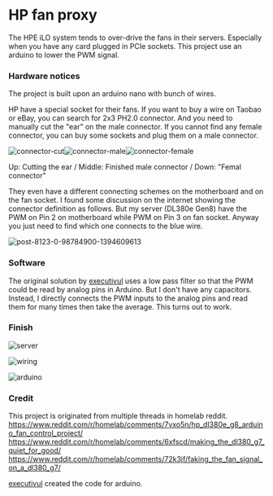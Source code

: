 # HP fan proxy
The HPE iLO system tends to over-drive the fans in their servers. Especially when you have any card plugged in PCIe sockets. This project use an arduino to lower the PWM signal.

### Hardware notices
The project is built upon an arduino nano with bunch of wires.

HP have a special socket for their fans. If you want to buy a wire on Taobao or eBay, you can search for 2x3 PH2.0 connector. And you need to manually cut the "ear" on the male connector. If you cannot find any female connector, you can buy some sockets and plug them on a male connector.

![connector-cut](https://raw.githubusercontent.com/Max-Sum/HP-fan-proxy/master/images/connector-cut.jpg)![connector-male](https://raw.githubusercontent.com/Max-Sum/HP-fan-proxy/master/images/connector-male.jpg)![connector-female](https://raw.githubusercontent.com/Max-Sum/HP-fan-proxy/master/images/connector-female.jpg)

Up: Cutting the ear  /  Middle: Finished male connector  /  Down: "Femal connector"

They even have a different connecting schemes on the motherboard and on the fan socket. I found some discussion on the internet showing the connector definition as follows. But my server (DL380e Gen8) have the PWM on Pin 2 on motherboard while PWM on Pin 3 on fan socket. Anyway you just need to find which one connects to the blue wire.

![post-8123-0-98784900-1394609613](/Users/Max/Projects/repos/HP-fan-proxy/images/post-8123-0-98784900-1394609613.png)

### Software
The original solution by [executivul](https://www.reddit.com/user/executivul) uses a low pass filter so that the PWM could be read by analog pins in Arduino. But I don't have any capacitors. Instead, I directly connects the PWM inputs to the analog pins and read them for many times then take the average. This turns out to work.

### Finish

![server](https://raw.githubusercontent.com/Max-Sum/HP-fan-proxy/master/images/server.jpg)

![wiring](https://raw.githubusercontent.com/Max-Sum/HP-fan-proxy/master/images/wiring.jpg)

![arduino](https://raw.githubusercontent.com/Max-Sum/HP-fan-proxy/master/images/arduino.jpg)

### Credit
This project is originated from multiple threads in homelab reddit.
https://www.reddit.com/r/homelab/comments/7vxo5n/hp_dl380e_g8_arduino_fan_control_project/
https://www.reddit.com/r/homelab/comments/6xfscd/making_the_dl380_g7_quiet_for_good/
https://www.reddit.com/r/homelab/comments/72k3jf/faking_the_fan_signal_on_a_dl380_g7/

[executivul](https://www.reddit.com/user/executivul) created the code for arduino.
